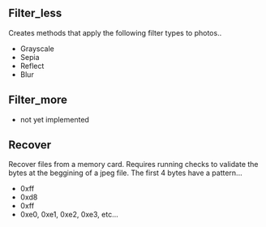 ## Filter_less

Creates methods that apply the following filter types to photos..
- Grayscale
- Sepia
- Reflect
- Blur

## Filter_more

* not yet implemented

## Recover

Recover files from a memory card. Requires running checks to validate the bytes at the beggining of a jpeg file. The first 4 bytes have a pattern...
- 0xff
- 0xd8
- 0xff
- 0xe0, 0xe1, 0xe2, 0xe3, etc...
